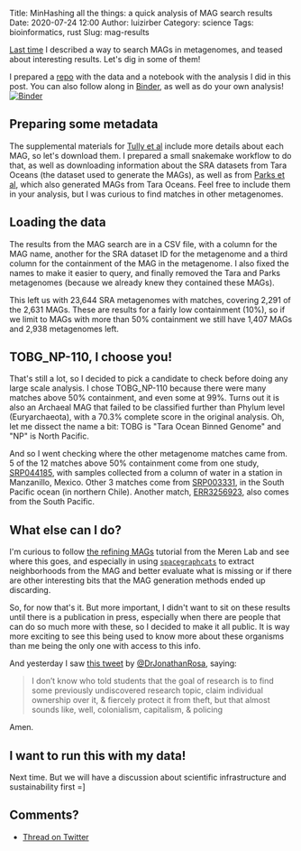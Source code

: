 Title: MinHashing all the things: a quick analysis of MAG search results
Date: 2020-07-24 12:00
Author: luizirber
Category: science
Tags: bioinformatics, rust
Slug: mag-results

[Last time] I described a way to search MAGs in metagenomes, 
and teased about interesting results.
Let's dig in some of them!

[Last time]: {filename}/2020-07-22-mag-search.md

I prepared a [repo] with the data and a notebook with the analysis I did in this
post.
You can also follow along in [Binder](https://mybinder.org),
as well as do your own analysis! [![Binder](https://mybinder.org/badge_logo.svg)](https://mybinder.org/v2/gh/luizirber/2020-07-22-mag-search/master?filepath=index.ipynb)

[repo]: https://github.com/luizirber/2020-07-22-mag-search/

## Preparing some metadata

The supplemental materials for [Tully et al] include more details about each MAG,
so let's download them.
I prepared a small snakemake workflow to do that,
as well as downloading information about the SRA datasets from Tara Oceans
(the dataset used to generate the MAGs),
as well as from [Parks et al],
which also generated MAGs from Tara Oceans.
Feel free to include them in your analysis,
but I was curious to find matches in other metagenomes.

[Tully et al]: https://www.nature.com/articles/sdata2017203
[Parks et al]: https://www.nature.com/articles/s41564-017-0012-7

## Loading the data

The results from the MAG search are in a CSV file,
with a column for the MAG name,
another for the SRA dataset ID for the metagenome and a third column for the
containment of the MAG in the metagenome.
I also fixed the names to make it easier to query,
and finally removed the Tara and Parks metagenomes
(because we already knew they contained these MAGs).

This left us with 23,644 SRA metagenomes with matches,
covering 2,291 of the 2,631 MAGs.
These are results for a fairly low containment (10%),
so if we limit to MAGs with more than 50% containment we still have 1,407 MAGs and 2,938 metagenomes left.

## TOBG_NP-110, I choose you!

That's still a lot,
so I decided to pick a candidate to check before doing any large scale analysis.
I chose TOBG_NP-110 because there were many matches above 50% containment,
and even some at 99%.
Turns out it is also an Archaeal MAG that failed to be classified further than Phylum level (Euryarchaeota),
with a 70.3% complete score in the original analysis.
Oh, let me dissect the name a bit:
TOBG is "Tara Ocean Binned Genome" and "NP" is North Pacific.

And so I went checking where the other metagenome matches came from.
5 of the 12 matches above 50% containment come from one study,
[SRP044185](https://trace.ncbi.nlm.nih.gov/Traces/sra/?study=SRP044185),
with samples collected from a column of water in a station in Manzanillo, Mexico.
Other 3 matches come from 
[SRP003331](https://trace.ncbi.nlm.nih.gov/Traces/sra/?study=SRP003331),
in the South Pacific ocean (in northern Chile).
Another match,
[ERR3256923](https://trace.ncbi.nlm.nih.gov/Traces/sra/?run=ERR3256923),
also comes from the South Pacific.

## What else can I do?

I'm curious to follow [the refining MAGs] tutorial from the Meren Lab and see where this goes,
and especially in using [`spacegraphcats`](https://genomebiology.biomedcentral.com/articles/10.1186/s13059-020-02066-4)
to extract neighborhoods from the MAG and better evaluate what is missing or if there are other interesting bits that
the MAG generation methods ended up discarding.

[the refining MAGs]: http://merenlab.org/data/refining-mags/

So, for now that's it.
But more important,
I didn't want to sit on these results until there is a publication in press,
especially when there are people that can do so much more with these,
so I decided to make it all public.
It is way more exciting to see this being used to know more about these
organisms than me being the only one with access to this info.

And yesterday I saw [this tweet] by
[@DrJonathanRosa](https://twitter.com/DrJonathanRosa/status/1286381346605027328),
saying:

> I don’t know who told students that the goal of research is to find some
> previously undiscovered research topic, claim individual ownership over it,
> & fiercely protect it from theft, but that almost sounds like, well,
> colonialism, capitalism, & policing 

Amen.

[this tweet]: https://twitter.com/DrJonathanRosa/status/1286381346605027328

## I want to run this with my data!

Next time. But we will have a discussion about scientific infrastructure and
sustainability first =]

## Comments?

- [Thread on Twitter][101]

[101]: https://twitter.com/luizirber/status/1286700888111738880
